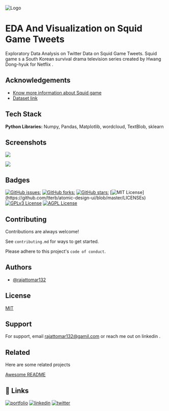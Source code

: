 ![Logo](https://i.postimg.cc/HxhJ902h/60f5172816321e9428ac1ede-twitter.gif)


# EDA And Visualization on Squid Game Tweets

Exploratory Data Analysis on Twitter Data on Squid Game Tweets. Squid game s a South Korean survival drama television series created by Hwang Dong-hyuk for Netflix .


## Acknowledgements

 - [Know more information about Squid game](https://en.wikipedia.org/wiki/Squid_Game)
 - [Dataset link ](https://www.kaggle.com/datasets/deepcontractor/squid-game-netflix-twitter-data)
 


## Tech Stack

**Python Libraries:** Numpy, Pandas, Matplotlib, wordcloud, TextBlob, sklearn 




## Screenshots

![](https://i.postimg.cc/gJGgTYX6/u.png)



![](https://i.postimg.cc/s2Cy60YZ/yy.png)


## Badges

[![GitHub issues:](https://img.shields.io/github/issues/rajattomar132/EDA-And-Visualization-on-Squid-Game)](https://github.com/tterb/atomic-design-ui/blob/master/LICENSEs)
[![GitHub forks:](	https://img.shields.io/github/forks/rajattomar132/EDA-And-Visualization-on-Squid-Game)](https://github.com/tterb/atomic-design-ui/blob/master/LICENSEs)
[![GitHub stars:](https://img.shields.io/github/stars/rajattomar132/EDA-And-Visualization-on-Squid-Game)](https://github.com/tterb/atomic-design-ui/blob/master/LICENSEs)
[![MIT License](https://img.shields.io/apm/l/atomic-design-ui.svg?)](https://github.com/tterb/atomic-design-ui/blob/master/LICENSEs)
[![GPLv3 License](https://img.shields.io/badge/License-GPL%20v3-yellow.svg)](https://opensource.org/licenses/)
[![AGPL License](https://img.shields.io/badge/license-AGPL-blue.svg)](http://www.gnu.org/licenses/agpl-3.0)
## Contributing

Contributions are always welcome!

See `contributing.md` for ways to get started.

Please adhere to this project's `code of conduct`.


## Authors

- [@rajattomar132 ](https://github.com/rajattomar132)


## License

[MIT](https://choosealicense.com/licenses/mit/)


## Support

For support, email rajattomar132@gamil.com or reach me out on linkedin .


## Related

Here are some related projects

[Awesome README](https://github.com/rajattomar132)


## 🔗 Links
[![portfolio](https://img.shields.io/badge/my_portfolio-000?style=for-the-badge&logo=ko-fi&logoColor=white)](https://www.kaggle.com/rajattomar132)
[![linkedin](https://img.shields.io/badge/linkedin-0A66C2?style=for-the-badge&logo=linkedin&logoColor=white)](https://www.linkedin.com/in/rajat-tomar-5b089b214/)
[![twitter](https://img.shields.io/badge/twitter-1DA1F2?style=for-the-badge&logo=twitter&logoColor=white)](https://twitter.com/RajatTo48157638)

